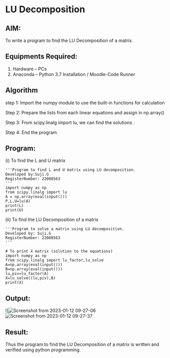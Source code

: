 # LU Decomposition 

## AIM:
To write a program to find the LU Decomposition of a matrix.

## Equipments Required:
1. Hardware – PCs
2. Anaconda – Python 3.7 Installation / Moodle-Code Runner

## Algorithm
step 1:
Import the numpy module to use the built-in functions for calculation

Step 2:
Prepare the lists from each linear equations and assign in np.array()

Step 3:
From scipy.linalg import lu, we can find the solutions .

Step 4:
End the program


## Program:
(i) To find the L and U matrix
```
'''Program to find L and U matrix using LU decomposition.
Developed by:Suji.G 
RegisterNumber: 22008563
'''
import numpy as np
from scipy.linalg import lu
A = np.array(eval(input()))
P,L,U=lu(A)
print(L)
print(U)

```
(ii) To find the LU Decomposition of a matrix
```
'''Program to solve a matrix using LU decomposition.
Developed by: Suji.G
RegisterNumber: 22008563
'''

# To print X matrix (solution to the equations)
import numpy as np
from scipy.linalg import lu_factor,lu_solve
A=np.array(eval(input()))
B=np.array(eval(input()))
lu,piv=lu_factor(A)
X=lu_solve((lu,piv),B)
print(X)

```

## Output:

![![Screenshot from 2023-01-12 09-27-06](https://user-images.githubusercontent.com/119559822/211972911-27a4041d-24bb-4799-8c7a-a692828a6bb7.png)
![Screenshot from 2023-01-12 09-27-37](https://user-images.githubusercontent.com/119559822/211972861-47bc45f1-a664-4545-9e5e-f55dca1c688b.png)


## Result:
Thus the program to find the LU Decomposition of a matrix is written and verified using python programming.

